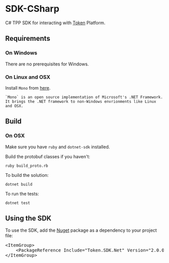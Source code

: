 # SDK-CSharp

C# TPP SDK for interacting with [Token](https://token.io) Platform.

## Requirements

### On Windows

There are no prerequisites for Windows.

### On Linux and OSX

Install `Mono` from [here](https://www.mono-project.com/download/stable/).

    `Mono` is an open source implementation of Microsoft's .NET Framework. It brings the .NET framework to non-Windows envrionments like Linux and OSX.

## Build

### On OSX

Make sure you have `ruby` and `dotnet-sdk` installed.

Build the protobuf classes if you haven't:

    ruby build_proto.rb

To build the solution:

    dotnet build

To run the tests:

    dotnet test

## Using the SDK

To use the SDK, add the [Nuget](https://www.nuget.org/packages/Token.SDK.Net/) package as a dependency to your project file:

<div class="codediv"><pre>
&lt;ItemGroup>
    &lt;PackageReference Include="Token.SDK.Net" Version="2.0.0-beta2" />
&lt;/ItemGroup>
</pre></div>
